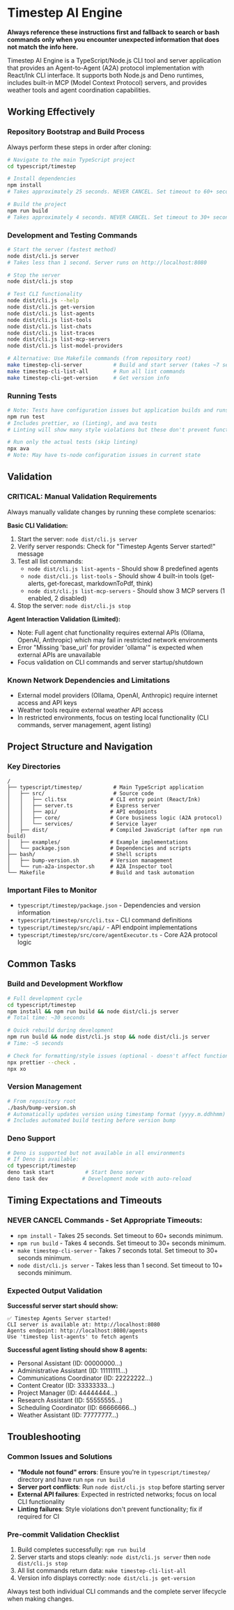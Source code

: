 # Timestep AI Engine

**Always reference these instructions first and fallback to search or bash commands only when you encounter unexpected information that does not match the info here.**

Timestep AI Engine is a TypeScript/Node.js CLI tool and server application that provides an Agent-to-Agent (A2A) protocol implementation with React/Ink CLI interface. It supports both Node.js and Deno runtimes, includes built-in MCP (Model Context Protocol) servers, and provides weather tools and agent coordination capabilities.

## Working Effectively

### Repository Bootstrap and Build Process
Always perform these steps in order after cloning:

```bash
# Navigate to the main TypeScript project
cd typescript/timestep

# Install dependencies
npm install
# Takes approximately 25 seconds. NEVER CANCEL. Set timeout to 60+ seconds.

# Build the project
npm run build
# Takes approximately 4 seconds. NEVER CANCEL. Set timeout to 30+ seconds.
```

### Development and Testing Commands
```bash
# Start the server (fastest method)
node dist/cli.js server
# Takes less than 1 second. Server runs on http://localhost:8080

# Stop the server
node dist/cli.js stop

# Test CLI functionality
node dist/cli.js --help
node dist/cli.js get-version
node dist/cli.js list-agents
node dist/cli.js list-tools
node dist/cli.js list-chats
node dist/cli.js list-traces
node dist/cli.js list-mcp-servers
node dist/cli.js list-model-providers

# Alternative: Use Makefile commands (from repository root)
make timestep-cli-server          # Build and start server (takes ~7 seconds total)
make timestep-cli-list-all        # Run all list commands
make timestep-cli-get-version     # Get version info
```

### Running Tests
```bash
# Note: Tests have configuration issues but application builds and runs correctly
npm run test
# Includes prettier, xo (linting), and ava tests
# Linting will show many style violations but these don't prevent functionality

# Run only the actual tests (skip linting)
npx ava
# Note: May have ts-node configuration issues in current state
```

## Validation

### CRITICAL: Manual Validation Requirements
Always manually validate changes by running these complete scenarios:

**Basic CLI Validation:**
1. Start the server: `node dist/cli.js server`
2. Verify server responds: Check for "Timestep Agents Server started!" message
3. Test all list commands:
   - `node dist/cli.js list-agents` - Should show 8 predefined agents
   - `node dist/cli.js list-tools` - Should show 4 built-in tools (get-alerts, get-forecast, markdownToPdf, think)
   - `node dist/cli.js list-mcp-servers` - Should show 3 MCP servers (1 enabled, 2 disabled)
4. Stop the server: `node dist/cli.js stop`

**Agent Interaction Validation (Limited):**
- Note: Full agent chat functionality requires external APIs (Ollama, OpenAI, Anthropic) which may fail in restricted network environments
- Error "Missing 'base_url' for provider 'ollama'" is expected when external APIs are unavailable
- Focus validation on CLI commands and server startup/shutdown

### Known Network Dependencies and Limitations
- External model providers (Ollama, OpenAI, Anthropic) require internet access and API keys
- Weather tools require external weather API access
- In restricted environments, focus on testing local functionality (CLI commands, server management, agent listing)

## Project Structure and Navigation

### Key Directories
```
/
├── typescript/timestep/          # Main TypeScript application
│   ├── src/                      # Source code
│   │   ├── cli.tsx              # CLI entry point (React/Ink)
│   │   ├── server.ts            # Express server
│   │   ├── api/                 # API endpoints
│   │   ├── core/                # Core business logic (A2A protocol)
│   │   └── services/            # Service layer
│   ├── dist/                    # Compiled JavaScript (after npm run build)
│   ├── examples/                # Example implementations
│   └── package.json             # Dependencies and scripts
├── bash/                        # Shell scripts
│   ├── bump-version.sh          # Version management
│   └── run-a2a-inspector.sh     # A2A Inspector tool
└── Makefile                     # Build and task automation
```

### Important Files to Monitor
- `typescript/timestep/package.json` - Dependencies and version information
- `typescript/timestep/src/cli.tsx` - CLI command definitions
- `typescript/timestep/src/api/` - API endpoint implementations
- `typescript/timestep/src/core/agentExecutor.ts` - Core A2A protocol logic

## Common Tasks

### Build and Development Workflow
```bash
# Full development cycle
cd typescript/timestep
npm install && npm run build && node dist/cli.js server
# Total time: ~30 seconds

# Quick rebuild during development
npm run build && node dist/cli.js stop && node dist/cli.js server
# Time: ~5 seconds

# Check for formatting/style issues (optional - doesn't affect functionality)
npx prettier --check .
npx xo
```

### Version Management
```bash
# From repository root
./bash/bump-version.sh
# Automatically updates version using timestamp format (yyyy.m.ddhhmm)
# Includes automated build testing before version bump
```

### Deno Support
```bash
# Deno is supported but not available in all environments
# If Deno is available:
cd typescript/timestep
deno task start          # Start Deno server
deno task dev           # Development mode with auto-reload
```

## Timing Expectations and Timeouts

### NEVER CANCEL Commands - Set Appropriate Timeouts:
- `npm install` - Takes 25 seconds. Set timeout to 60+ seconds minimum.
- `npm run build` - Takes 4 seconds. Set timeout to 30+ seconds minimum.
- `make timestep-cli-server` - Takes 7 seconds total. Set timeout to 30+ seconds minimum.
- `node dist/cli.js server` - Takes less than 1 second. Set timeout to 10+ seconds minimum.

### Expected Output Validation
**Successful server start should show:**
```
✅ Timestep Agents Server started!
CLI server is available at: http://localhost:8080
Agents endpoint: http://localhost:8080/agents
Use 'timestep list-agents' to fetch agents
```

**Successful agent listing should show 8 agents:**
- Personal Assistant (ID: 00000000...)
- Administrative Assistant (ID: 11111111...)
- Communications Coordinator (ID: 22222222...)
- Content Creator (ID: 33333333...)
- Project Manager (ID: 44444444...)
- Research Assistant (ID: 55555555...)
- Scheduling Coordinator (ID: 66666666...)
- Weather Assistant (ID: 77777777...)

## Troubleshooting

### Common Issues and Solutions
- **"Module not found" errors**: Ensure you're in `typescript/timestep/` directory and have run `npm run build`
- **Server port conflicts**: Run `node dist/cli.js stop` before starting server
- **External API failures**: Expected in restricted networks; focus on local CLI functionality
- **Linting failures**: Style violations don't prevent functionality; fix if required for CI

### Pre-commit Validation Checklist
1. Build completes successfully: `npm run build`
2. Server starts and stops cleanly: `node dist/cli.js server` then `node dist/cli.js stop`
3. All list commands return data: `make timestep-cli-list-all`
4. Version info displays correctly: `node dist/cli.js get-version`

Always test both individual CLI commands and the complete server lifecycle when making changes.